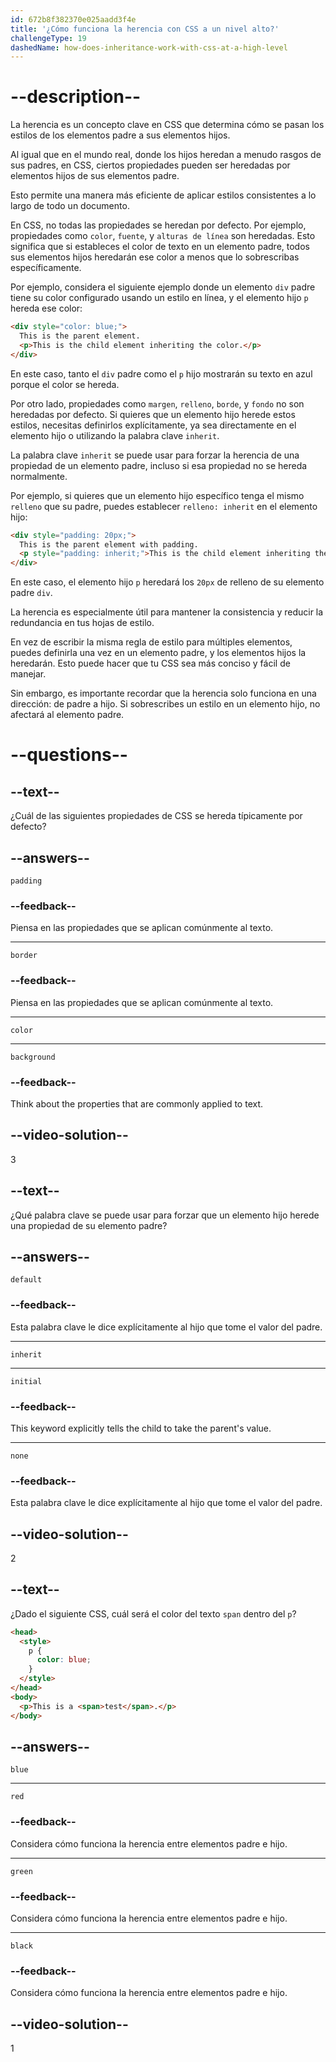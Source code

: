 ```yaml
---
id: 672b8f382370e025aadd3f4e
title: '¿Cómo funciona la herencia con CSS a un nivel alto?'
challengeType: 19
dashedName: how-does-inheritance-work-with-css-at-a-high-level
---
```


# --description--

La herencia es un concepto clave en CSS que determina cómo se pasan los estilos de los elementos padre a sus elementos hijos.

Al igual que en el mundo real, donde los hijos heredan a menudo rasgos de sus padres, en CSS, ciertos propiedades pueden ser heredadas por elementos hijos de sus elementos padre.

Esto permite una manera más eficiente de aplicar estilos consistentes a lo largo de todo un documento.

En CSS, no todas las propiedades se heredan por defecto. Por ejemplo, propiedades como `color`, `fuente`, y `alturas de línea` son heredadas. Esto significa que si estableces el color de texto en un elemento padre, todos sus elementos hijos heredarán ese color a menos que lo sobrescribas específicamente.

Por ejemplo, considera el siguiente ejemplo donde un elemento `div` padre tiene su color configurado usando un estilo en línea, y el elemento hijo `p` hereda ese color:

```html
<div style="color: blue;">
  This is the parent element.
  <p>This is the child element inheriting the color.</p>
</div>
```

En este caso, tanto el `div` padre como el `p` hijo mostrarán su texto en azul porque el color se hereda.

Por otro lado, propiedades como `margen`, `relleno`, `borde`, y `fondo` no son heredadas por defecto. Si quieres que un elemento hijo herede estos estilos, necesitas definirlos explícitamente, ya sea directamente en el elemento hijo o utilizando la palabra clave `inherit`.

La palabra clave `inherit` se puede usar para forzar la herencia de una propiedad de un elemento padre, incluso si esa propiedad no se hereda normalmente.

Por ejemplo, si quieres que un elemento hijo específico tenga el mismo `relleno` que su padre, puedes establecer `relleno: inherit` en el elemento hijo:

```html
<div style="padding: 20px;">
  This is the parent element with padding.
  <p style="padding: inherit;">This is the child element inheriting the padding.</p>
</div>
```

En este caso, el elemento hijo `p` heredará los `20px` de relleno de su elemento padre `div`.

La herencia es especialmente útil para mantener la consistencia y reducir la redundancia en tus hojas de estilo.

En vez de escribir la misma regla de estilo para múltiples elementos, puedes definirla una vez en un elemento padre, y los elementos hijos la heredarán. Esto puede hacer que tu CSS sea más conciso y fácil de manejar.

Sin embargo, es importante recordar que la herencia solo funciona en una dirección: de padre a hijo. Si sobrescribes un estilo en un elemento hijo, no afectará al elemento padre.

# --questions--

## --text--

¿Cuál de las siguientes propiedades de CSS se hereda típicamente por defecto?

## --answers--

`padding`

### --feedback--

Piensa en las propiedades que se aplican comúnmente al texto.

---

`border`

### --feedback--

Piensa en las propiedades que se aplican comúnmente al texto.

---

`color`

---

`background`

### --feedback--

Think about the properties that are commonly applied to text.

## --video-solution--

3

## --text--

¿Qué palabra clave se puede usar para forzar que un elemento hijo herede una propiedad de su elemento padre?

## --answers--

`default`

### --feedback--

Esta palabra clave le dice explícitamente al hijo que tome el valor del padre.

---

`inherit`

---

`initial`

### --feedback--

This keyword explicitly tells the child to take the parent's value.

---

`none`

### --feedback--

Esta palabra clave le dice explícitamente al hijo que tome el valor del padre.

## --video-solution--

2

## --text--

¿Dado el siguiente CSS, cuál será el color del texto `span` dentro del `p`?

```html
<head>
  <style>
    p {
      color: blue;
    }
  </style>
</head>
<body>
  <p>This is a <span>test</span>.</p>
</body>
```

## --answers--

`blue`

---

`red`

### --feedback--

Considera cómo funciona la herencia entre elementos padre e hijo.

---

`green`

### --feedback--

Considera cómo funciona la herencia entre elementos padre e hijo.

---

`black`

### --feedback--

Considera cómo funciona la herencia entre elementos padre e hijo.

## --video-solution--

1
